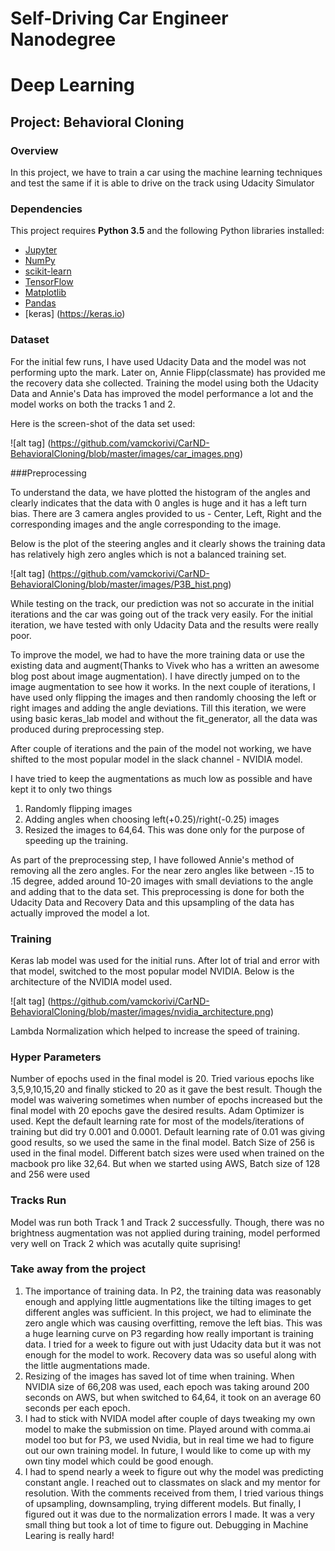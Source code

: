 # Self-Driving Car Engineer Nanodegree
# Deep Learning
## Project: Behavioral Cloning

### Overview

In this project, we have to train a car using the machine learning techniques and test the same if it is able to drive on the track using Udacity Simulator

### Dependencies

This project requires **Python 3.5** and the following Python libraries installed:

- [Jupyter](http://jupyter.org/)
- [NumPy](http://www.numpy.org/)
- [scikit-learn](http://scikit-learn.org/)
- [TensorFlow](http://tensorflow.org)
- [Matplotlib](http://matplotlib.org/)
- [Pandas](http://pandas.pydata.org/)
- [keras] (https://keras.io)


### Dataset

For the initial few runs, I have used Udacity Data and the model was not performing upto the mark. Later on, Annie Flipp(classmate) has provided me the recovery data she collected. Training the model using both the Udacity Data and Annie's Data has improved the model performance a lot and the model works on both the tracks 1 and 2.

Here is the screen-shot of the data set used:

![alt tag] (https://github.com/vamckorivi/CarND-BehavioralCloning/blob/master/images/car_images.png)

###Preprocessing

To understand the data, we have plotted the histogram of the angles and clearly indicates that the data with 0 angles is huge and it has a left turn bias. There are 3 camera angles provided to us - Center, Left, Right and the corresponding images and the angle corresponding to the image.

Below is the plot of the steering angles and it clearly shows the training data has relatively high zero angles which is not a balanced training set.

![alt tag] (https://github.com/vamckorivi/CarND-BehavioralCloning/blob/master/images/P3B_hist.png)

While testing on the track, our prediction was not so accurate in the initial iterations and the car was going out of the track very easily. For the initial iteration, we have tested with only Udacity Data and the results were really poor.

To improve the model, we had to have the more training data or use the existing data and augment(Thanks to Vivek who has a written an awesome blog post about image augmentation). I have directly jumped on to the image augmentation to see how it works. In the next couple of iterations, I have used only flipping the images and then randomly choosing the left or right images and adding the angle deviations. Till this iteration, we were using basic keras_lab model and without the fit_generator, all the data was produced during preprocessing step.

After couple of iterations and the pain of the model not working, we have shifted to the most popular model in the slack channel - NVIDIA model. 


I have tried to keep the augmentations as much low as possible and have kept it to only two things
1. Randomly flipping images
2. Adding angles when choosing left(+0.25)/right(-0.25) images
3. Resized the images to 64,64. This was done only for the purpose of speeding up the training.

As part of the preprocessing step, I have followed Annie's method of removing all the zero angles. For the near zero angles like between -.15 to .15 degree, added around 10-20 images with small deviations to the angle and adding that to the data set. This preprocessing is done for both the Udacity Data and Recovery Data and this upsampling of the data has actually improved the model a lot.


### Training

Keras lab model was used for the initial runs. After lot of trial and error with that model, switched to the most popular model NVIDIA. Below is the architecture of the NVIDIA model used. 

![alt tag] (https://github.com/vamckorivi/CarND-BehavioralCloning/blob/master/images/nvidia_architecture.png)

Lambda Normalization which helped to increase the speed of training.


### Hyper Parameters
Number of epochs used in the final model is 20. Tried various epochs like 3,5,9,10,15,20 and finally sticked to 20 as it gave the best result. Though the model was waivering sometimes when number of epochs increased but the final model with 20 epochs gave the desired results.
Adam Optimizer is used. Kept the default learning rate for most of the models/iterations of training but did try 0.001 and 0.0001. Default learning rate of 0.01 was giving good results, so we used the same in the final model.
Batch Size of 256 is used in the final model. Different batch sizes were used when trained on the macbook pro like 32,64. But when we started using AWS, Batch size of 128 and 256 were used


### Tracks Run
Model was run both Track 1 and Track 2 successfully. Though, there was no brightness augmentation was not applied during training, model performed very well on Track 2 which was acutally quite suprising!

### Take away from the project

1. The importance of training data. In P2, the training data was reasonably enough and applying little augmentations like the tilting images to get different angles was sufficient. In this project, we had to eliminate the zero angle which was causing overfitting, remove the left bias. This was a huge learning curve on P3 regarding how really important is training data. I tried for a week to figure out with just Udacity data but it was not enough for the model to work. Recovery data was so useful along with the little augmentations made.
2. Resizing of the images has saved lot of time when training. When NVIDIA size of 66,208 was used, each epoch was taking around 200 seconds on AWS, but when switched to 64,64, it took on an average 60 seconds per each epoch.
3. I had to stick with NVIDA model after couple of days tweaking my own model to make the submission on time. Played around with comma.ai model too but for P3, we used Nvidia, but in real time we had to figure out our own training model. In future, I would like to come up with my own tiny model which could be good enough.
4. I had to spend nearly a week to figure out why the model was predicting constant angle. I reached out to classmates on slack and my mentor for resolution. With the comments received from them, I tried various things of upsampling, downsampling, trying different models. But finally, I figured out it was due to the normalization errors I made. It was a very small thing but took a lot of time to figure out. Debugging in Machine Learing is really hard!




